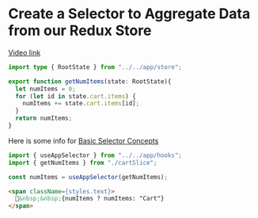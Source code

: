 # Create a Selector to Aggregate Data from our Redux Store

[Video link](https://www.egghead.io/lessons/react-create-a-selector-to-aggregate-data-from-our-redux-store?pl=modern-redux-with-redux-toolkit-rtk-and-typescript-64f243c8)

<TimeStamp start="0:20" end="0:35">

```ts
import type { RootState } from "../../app/store";

export function getNumItems(state: RootState){
  let numItems = 0;
  for (let id in state.cart.items) {
    numItems += state.cart.items[id];
  }
  return numItems;
}
```

</TimeStamp>

<TimeStamp start="0:40" end="1:00">

Here is some info for [Basic Selector Concepts](https://redux.js.org/usage/deriving-data-selectors#basic-selector-concepts)

```ts
import { useAppSelector } from "../../app/hooks";
import { getNumItems } from "./cartSlice";

const numItems = useAppSelector(getNumItems);
```

</TimeStamp>

<TimeStamp start="1:15" end="1:22">

```html
<span className={styles.text}>
  🛒&nbsp;&nbsp;{numItems ? numItems: "Cart"}
</span>
```

</TimeStamp>